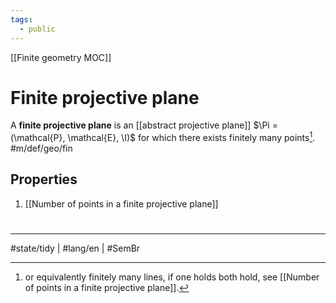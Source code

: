 ```yaml
---
tags:
  - public
---
```

[[Finite geometry MOC]]
# Finite projective plane

A **finite projective plane** is an [[abstract projective plane]] $\Pi = (\mathcal{P}, \mathcal{E}, \I)$ for which there exists finitely many points[^lines]. #m/def/geo/fin

[^lines]: or equivalently finitely many lines, if one holds both hold, see [[Number of points in a finite projective plane]].

## Properties

1. [[Number of points in a finite projective plane]]

#
---
#state/tidy | #lang/en | #SemBr
